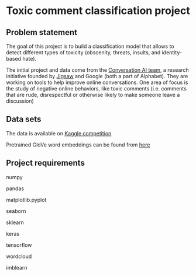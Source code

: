# Toxic comment classification project

## Problem statement

The goal of this project is to build a classification model that allows to detect different types of toxicity (obscenity, threats, insults, and identity-based hate). 

The initial project and data come from the [Conversation AI team](https://conversationai.github.io/), a research initiative founded by [Jigsaw](https://jigsaw.google.com/) and Google (both a part of Alphabet). They are working on tools to help improve online conversations. One area of focus is the study of negative online behaviors, like toxic comments (i.e. comments that are rude, disrespectful or otherwise likely to make someone leave a discussion)

## Data sets

The data is available on [Kaggle competition](https://www.kaggle.com/c/jigsaw-toxic-comment-classification-challenge/data)

Pretrained GloVe word embeddings can be found from [here](https://www.kaggle.com/danielwillgeorge/glove6b100dtxt)

## Project requirements

numpy

pandas

matplotlib.pyplot

seaborn

sklearn

keras

tensorflow

wordcloud

imblearn
